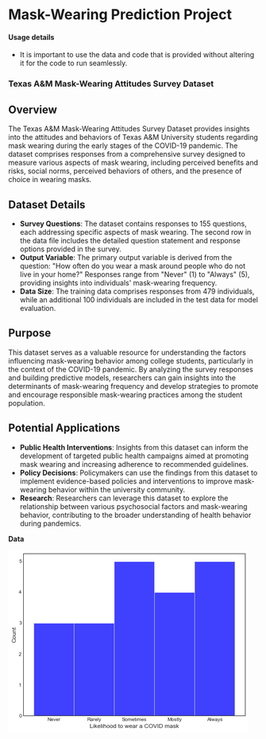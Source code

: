 # Mask-Wearing Prediction Project
#### Usage details
- It is important to use the data and code that is provided without altering it for the code to run seamlessly.

### Texas A&M Mask-Wearing Attitudes Survey Dataset

## Overview

The Texas A&M Mask-Wearing Attitudes Survey Dataset provides insights into the attitudes and behaviors of Texas A&M University students regarding mask wearing during the early stages of the COVID-19 pandemic. The dataset comprises responses from a comprehensive survey designed to measure various aspects of mask wearing, including perceived benefits and risks, social norms, perceived behaviors of others, and the presence of choice in wearing masks.

## Dataset Details

- **Survey Questions**: The dataset contains responses to 155 questions, each addressing specific aspects of mask wearing. The second row in the data file includes the detailed question statement and response options provided in the survey.
- **Output Variable**: The primary output variable is derived from the question: "How often do you wear a mask around people who do not live in your home?" Responses range from "Never" (1) to "Always" (5), providing insights into individuals' mask-wearing frequency.
- **Data Size**: The training data comprises responses from 479 individuals, while an additional 100 individuals are included in the test data for model evaluation.

## Purpose

This dataset serves as a valuable resource for understanding the factors influencing mask-wearing behavior among college students, particularly in the context of the COVID-19 pandemic. By analyzing the survey responses and building predictive models, researchers can gain insights into the determinants of mask-wearing frequency and develop strategies to promote and encourage responsible mask-wearing practices among the student population.

## Potential Applications

- **Public Health Interventions**: Insights from this dataset can inform the development of targeted public health campaigns aimed at promoting mask wearing and increasing adherence to recommended guidelines.
- **Policy Decisions**: Policymakers can use the findings from this dataset to implement evidence-based policies and interventions to improve mask-wearing behavior within the university community.
- **Research**: Researchers can leverage this dataset to explore the relationship between various psychosocial factors and mask-wearing behavior, contributing to the broader understanding of health behavior during pandemics.

**Data**


![Covid Data Distribution](https://github.com/Sidhartht1607/Covidmask_wearing_prediction/blob/main/covid.png?raw=true)
